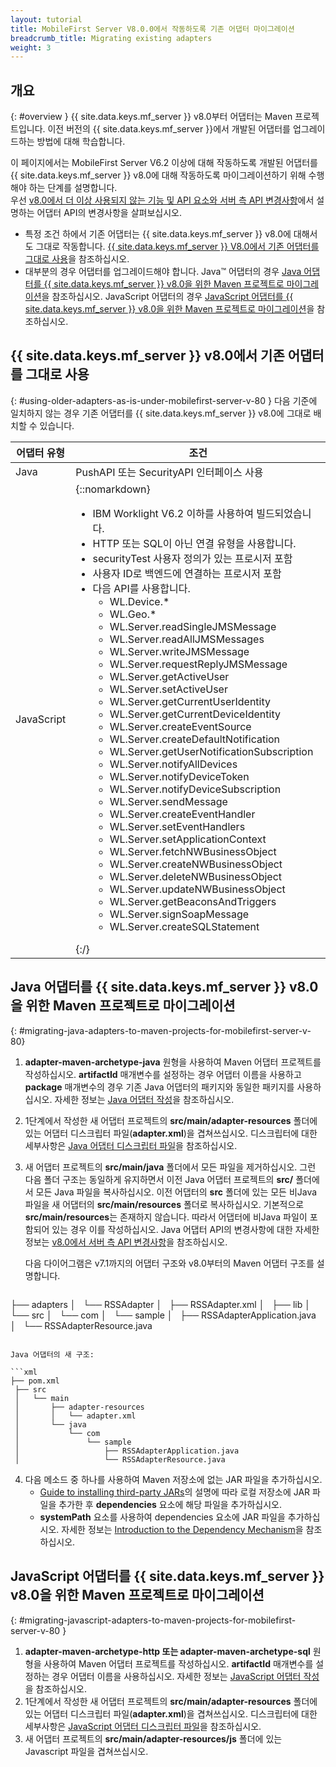 ```yaml
---
layout: tutorial
title: MobileFirst Server V8.0.0에서 작동하도록 기존 어댑터 마이그레이션
breadcrumb_title: Migrating existing adapters
weight: 3
---
```

<!-- NLS_CHARSET=UTF-8 -->
## 개요
{: #overview }
{{ site.data.keys.mf_server }} v8.0부터 어댑터는 Maven 프로젝트입니다. 이전 버전의 {{ site.data.keys.mf_server }}에서 개발된 어댑터를 업그레이드하는 방법에 대해 학습합니다.

이 페이지에서는 MobileFirst Server V6.2 이상에 대해 작동하도록 개발된 어댑터를 {{ site.data.keys.mf_server }} v8.0에 대해 작동하도록 마이그레이션하기 위해 수행해야 하는 단계를 설명합니다.  
우선 [v8.0에서 더 이상 사용되지 않는 기능 및 API 요소와 서버 측 API 변경사항](../../product-overview/release-notes/deprecated-discontinued/)에서 설명하는 어댑터 API의 변경사항을 살펴보십시오.

* 특정 조건 하에서 기존 어댑터는 {{ site.data.keys.mf_server }} v8.0에 대해서도 그대로 작동합니다. [{{ site.data.keys.mf_server }} V8.0에서 기존 어댑터를 그대로 사용](#using-older-adapters-as-is-under-mobilefirst-server-v-80)을 참조하십시오.
* 대부분의 경우 어댑터를 업그레이드해야 합니다. Java™ 어댑터의 경우 [Java 어댑터를 {{ site.data.keys.mf_server }} v8.0을 위한 Maven 프로젝트로 마이그레이션](#migrating-java-adapters-to-maven-projects-for-mobilefirst-server-v-80)을 참조하십시오. JavaScript 어댑터의 경우 [JavaScript 어댑터를 {{ site.data.keys.mf_server }} v8.0을 위한 Maven 프로젝트로 마이그레이션](#migrating-javascript-adapters-to-maven-projects-for-mobilefirst-server-v-80)을 참조하십시오.

## {{ site.data.keys.mf_server }} v8.0에서 기존 어댑터를 그대로 사용
{: #using-older-adapters-as-is-under-mobilefirst-server-v-80 }
다음 기준에 일치하지 않는 경우 기존 어댑터를 {{ site.data.keys.mf_server }} v8.0에 그대로 배치할 수 있습니다.

|어댑터 유형 |조건 | 
|--------------|-----------|
|Java |PushAPI 또는 SecurityAPI 인터페이스 사용 | 
|JavaScript | {::nomarkdown}<ul><li>IBM Worklight V6.2 이하를 사용하여 빌드되었습니다.</li><li>HTTP 또는 SQL이 아닌 연결 유형을 사용합니다.</li><li>securityTest 사용자 정의가 있는 프로시저 포함</li><li>사용자 ID로 백엔드에 연결하는 프로시저 포함</li><li>다음 API를 사용합니다.<ul><li>WL.Device.*</li><li>WL.Geo.\*</li><li>WL.Server.readSingleJMSMessage</li><li>WL.Server.readAllJMSMessages</li><li>WL.Server.writeJMSMessage</li><li>WL.Server.requestReplyJMSMessage</li><li>WL.Server.getActiveUser</li><li>WL.Server.setActiveUser</li><li>WL.Server.getCurrentUserIdentity</li><li>WL.Server.getCurrentDeviceIdentity</li><li>WL.Server.createEventSource</li><li>WL.Server.createDefaultNotification</li><li>WL.Server.getUserNotificationSubscription</li><li>WL.Server.notifyAllDevices</li><li>WL.Server.notifyDeviceToken</li><li>WL.Server.notifyDeviceSubscription</li><li>WL.Server.sendMessage</li><li>WL.Server.createEventHandler</li><li>WL.Server.setEventHandlers</li><li>WL.Server.setApplicationContext</li><li>WL.Server.fetchNWBusinessObject</li><li>WL.Server.createNWBusinessObject</li><li>WL.Server.deleteNWBusinessObject</li><li>WL.Server.updateNWBusinessObject</li><li>WL.Server.getBeaconsAndTriggers</li><li>WL.Server.signSoapMessage</li><li>WL.Server.createSQLStatement</li></ul></li></ul>{:/} |

## Java 어댑터를 {{ site.data.keys.mf_server }} v8.0을 위한 Maven 프로젝트로 마이그레이션
{: #migrating-java-adapters-to-maven-projects-for-mobilefirst-server-v-80}
1. **adapter-maven-archetype-java** 원형을 사용하여 Maven 어댑터 프로젝트를 작성하십시오. **artifactId** 매개변수를 설정하는 경우 어댑터 이름을 사용하고 **package** 매개변수의 경우 기존 Java 어댑터의 패키지와 동일한 패키지를 사용하십시오. 자세한 정보는 [Java 어댑터 작성](../../adapters/creating-adapters)을 참조하십시오.
2. 1단계에서 작성한 새 어댑터 프로젝트의 **src/main/adapter-resources** 폴더에 있는 어댑터 디스크립터 파일(**adapter.xml**)을 겹쳐쓰십시오. 디스크립터에 대한 세부사항은 [Java 어댑터 디스크립터 파일](../../adapters/java-adapters/#the-adapter-resources-folder)을 참조하십시오.
3. 새 어댑터 프로젝트의 **src/main/java** 폴더에서 모든 파일을 제거하십시오. 그런 다음 폴더 구조는 동일하게 유지하면서 이전 Java 어댑터 프로젝트의 **src/** 폴더에서 모든 Java 파일을 복사하십시오. 이전 어댑터의 **src** 폴더에 있는 모든 비Java 파일을 새 어댑터의 **src/main/resources** 폴더로 복사하십시오. 기본적으로 **src/main/resources**는 존재하지 않습니다. 따라서 어댑터에 비Java 파일이 포함되어 있는 경우 이를 작성하십시오. Java 어댑터 API의 변경사항에 대한 자세한 정보는 [v8.0에서 서버 측 API 변경사항](#migrating-javascript-adapters-to-maven-projects-for-mobilefirst-server-v-80)을 참조하십시오.

   다음 다이어그램은 v7.1까지의 어댑터 구조와 v8.0부터의 Maven 어댑터 구조를 설명합니다.

   ```xml
├── adapters
    │   └── RSSAdapter
    │       ├── RSSAdapter.xml
    │       ├── lib
    │       └── src
    │           └── com
    │               └── sample
    │                   ├── RSSAdapterApplication.java
    │                   └── RSSAdapterResource.java
   ```
    
   Java 어댑터의 새 구조:

   ```xml
├── pom.xml
    ├── src
    │   └── main
    │       ├── adapter-resources
    │       │   └── adapter.xml
    │       └── java
    │           └── com
    │               └── sample
    │                   ├── RSSAdapterApplication.java
    │                   └── RSSAdapterResource.java
   ```

4. 다음 메소드 중 하나를 사용하여 Maven 저장소에 없는 JAR 파일을 추가하십시오.
    * [Guide to installing third-party JARs](https://maven.apache.org/guides/mini/guide-3rd-party-jars-local.html)의 설명에 따라 로컬 저장소에 JAR 파일을 추가한 후 **dependencies** 요소에 해당 파일을 추가하십시오.
    * **systemPath** 요소를 사용하여 dependencies 요소에 JAR 파일을 추가하십시오. 자세한 정보는 [Introduction to the Dependency Mechanism](https://maven.apache.org/guides/introduction/introduction-to-dependency-mechanism.html)을 참조하십시오.

## JavaScript 어댑터를 {{ site.data.keys.mf_server }} v8.0을 위한 Maven 프로젝트로 마이그레이션
{: #migrating-javascript-adapters-to-maven-projects-for-mobilefirst-server-v-80 }
1. **adapter-maven-archetype-http 또는 adapter-maven-archetype-sql** 원형을 사용하여 Maven 어댑터 프로젝트를 작성하십시오. **artifactId** 매개변수를 설정하는 경우 어댑터 이름을 사용하십시오. 자세한 정보는 [JavaScript 어댑터 작성](../../adapters/creating-adapters)을 참조하십시오.
2. 1단계에서 작성한 새 어댑터 프로젝트의 **src/main/adapter-resources** 폴더에 있는 어댑터 디스크립터 파일(**adapter.xml**)을 겹쳐쓰십시오. 디스크립터에 대한 세부사항은 [JavaScript 어댑터 디스크립터 파일](../../adapters/javascript-adapters/#the-adapter-resources-folder)을 참조하십시오.
3. 새 어댑터 프로젝트의 **src/main/adapter-resources/js** 폴더에 있는 Javascript 파일을 겹쳐쓰십시오.
